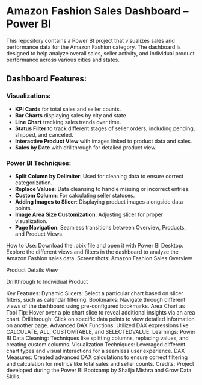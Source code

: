 # Amazon Fashion Sales Dashboard – Power BI

This repository contains a Power BI project that visualizes sales and performance data for the Amazon Fashion category. The dashboard is designed to help analyze overall sales, seller activity, and individual product performance across various cities and states.

## Dashboard Features:

### Visualizations:
- **KPI Cards** for total sales and seller counts.
- **Bar Charts** displaying sales by city and state.
- **Line Chart** tracking sales trends over time.
- **Status Filter** to track different stages of seller orders, including pending, shipped, and canceled.
- **Interactive Product View** with images linked to product data and sales.
- **Sales by Date** with drillthrough for detailed product view.

### Power BI Techniques:
- **Split Column by Delimiter**: Used for cleaning data to ensure correct categorization.
- **Replace Values**: Data cleansing to handle missing or incorrect entries.
- **Custom Column**: For calculating seller statuses.
- **Adding Images to Slicer**: Displaying product images alongside data points.
- **Image Area Size Customization**: Adjusting slicer for proper visualization.
- **Page Navigation**: Seamless transitions between Overview, Products, and Product Views.

How to Use:
Download the .pbix file and open it with Power BI Desktop.
Explore the different views and filters in the dashboard to analyze the Amazon Fashion sales data.
Screenshots:
Amazon Fashion Sales Overview

Product Details View

Drillthrough to Individual Product

Key Features:
Dynamic Slicers: Select a particular chart based on slicer filters, such as calendar filtering.
Bookmarks: Navigate through different views of the dashboard using pre-configured bookmarks.
Area Chart as Tool Tip: Hover over a pie chart slice to reveal additional insights via an area chart.
Drillthrough: Click on specific data points to view detailed information on another page.
Advanced DAX Functions: Utilized DAX expressions like CALCULATE, ALL, CUSTOMTABLE, and SELECTEDVALUE.
Learnings:
Power BI Data Cleaning: Techniques like splitting columns, replacing values, and creating custom columns.
Visualization Techniques: Leveraged different chart types and visual interactions for a seamless user experience.
DAX Measures: Created advanced DAX calculations to ensure correct filtering and calculation for metrics like total sales and seller counts.
Credits:
Project developed during the Power BI Bootcamp by Shailja Mishra and Grow Data Skills.
